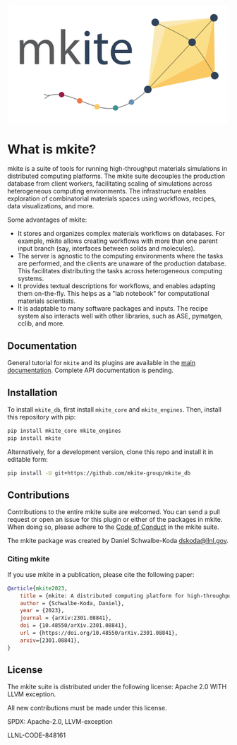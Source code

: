 <div align="center">
  <img src="https://raw.githubusercontent.com/mkite-group/mkite_db/main/docs/_static/mkite-logo.svg" width="500"><br>
</div>

# What is mkite?

mkite is a suite of tools for running high-throughput materials simulations in distributed computing platforms.
The mkite suite decouples the production database from client workers, facilitating scaling of simulations across heterogeneous computing environments.
The infrastructure enables exploration of combinatorial materials spaces using workflows, recipes, data visualizations, and more.

Some advantages of mkite:

- It stores and organizes complex materials workflows on databases. For example, mkite allows creating workflows with more than one parent input branch (say, interfaces between solids and molecules).
- The server is agnostic to the computing environments where the tasks are performed, and the clients are unaware of the production database. This facilitates distributing the tasks across heterogeneous computing systems.
- It provides textual descriptions for workflows, and enables adapting them on-the-fly. This helps as a "lab notebook" for computational materials scientists.
- It is adaptable to many software packages and inputs. The recipe system also interacts well with other libraries, such as ASE, pymatgen, cclib, and more.

## Documentation

General tutorial for `mkite` and its plugins are available in the [main documentation](https://mkite.org).
Complete API documentation is pending.

## Installation

To install `mkite_db`, first install `mkite_core` and `mkite_engines`.
Then, install this repository with pip:

```bash
pip install mkite_core mkite_engines
pip install mkite
```

Alternatively, for a development version, clone this repo and install it in editable form:

```bash
pip install -U git+https://github.com/mkite-group/mkite_db
```

## Contributions

Contributions to the entire mkite suite are welcomed.
You can send a pull request or open an issue for this plugin or either of the packages in mkite.
When doing so, please adhere to the [Code of Conduct](CODE_OF_CONDUCT.md) in the mkite suite.

The mkite package was created by Daniel Schwalbe-Koda <dskoda@llnl.gov>.

### Citing mkite

If you use mkite in a publication, please cite the following paper:

```bibtex
@article{mkite2023,
    title = {mkite: A distributed computing platform for high-throughput materials simulations},
    author = {Schwalbe-Koda, Daniel},
    year = {2023},
    journal = {arXiv:2301.08841},
    doi = {10.48550/arXiv.2301.08841},
    url = {https://doi.org/10.48550/arXiv.2301.08841},
    arxiv={2301.08841},
}
```

## License

The mkite suite is distributed under the following license: Apache 2.0 WITH LLVM exception.

All new contributions must be made under this license.

SPDX: Apache-2.0, LLVM-exception

LLNL-CODE-848161
